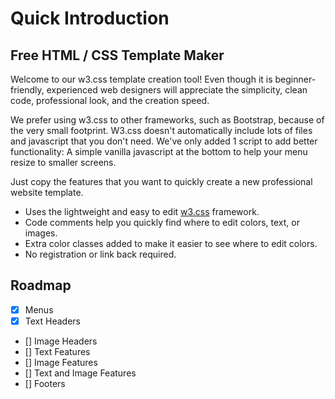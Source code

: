 # Quick Introduction
<!-- position: 1 -->

## Free HTML / CSS Template Maker

Welcome to our w3.css template creation tool! Even though it is beginner-friendly, experienced web designers will appreciate the simplicity, clean code, professional look, and the creation speed.

We prefer using w3.css to other frameworks, such as Bootstrap, because of the very small footprint. W3.css doesn't automatically include lots of files and javascript that you don't need. We've only added 1 script to add better functionality:  A simple vanilla javascript at the bottom to help your menu resize to smaller screens.

Just copy the features that you want to quickly create a new professional website template. 
* Uses the lightweight and easy to edit [w3.css](https://www.w3schools.com/w3css/default.asp) framework.
* Code comments help you quickly find where to edit colors, text, or images.
* Extra color classes added to make it easier to see where to edit colors.
* No registration or link back required.

## Roadmap

- [x] Menus
- [x] Text Headers
- [] Image Headers
- [] Text Features
- [] Image Features
- [] Text and Image Features
- [] Footers

